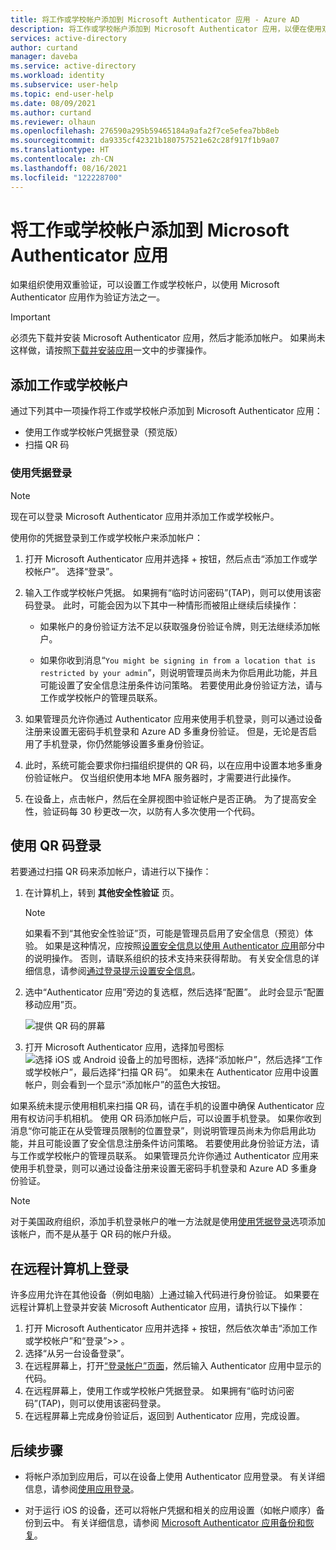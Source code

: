 ```yaml
---
title: 将工作或学校帐户添加到 Microsoft Authenticator 应用 - Azure AD
description: 将工作或学校帐户添加到 Microsoft Authenticator 应用，以便在使用双重验证时验证你的身份。
services: active-directory
author: curtand
manager: daveba
ms.service: active-directory
ms.workload: identity
ms.subservice: user-help
ms.topic: end-user-help
ms.date: 08/09/2021
ms.author: curtand
ms.reviewer: olhaun
ms.openlocfilehash: 276590a295b59465184a9afa2f7ce5efea7bb8eb
ms.sourcegitcommit: da9335cf42321b180757521e62c28f917f1b9a07
ms.translationtype: HT
ms.contentlocale: zh-CN
ms.lasthandoff: 08/16/2021
ms.locfileid: "122228700"
---
```

# <a name="add-your-work-or-school-account-to-the-microsoft-authenticator-app"></a>将工作或学校帐户添加到 Microsoft Authenticator 应用

如果组织使用双重验证，可以设置工作或学校帐户，以使用 Microsoft Authenticator 应用作为验证方法之一。

>[!Important]
>必须先下载并安装 Microsoft Authenticator 应用，然后才能添加帐户。 如果尚未这样做，请按照[下载并安装应用](user-help-auth-app-download-install.md)一文中的步骤操作。

## <a name="add-your-work-or-school-account"></a>添加工作或学校帐户

通过下列其中一项操作将工作或学校帐户添加到 Microsoft Authenticator 应用：

- 使用工作或学校帐户凭据登录（预览版）
- 扫描 QR 码

### <a name="sign-in-with-your-credentials"></a>使用凭据登录

>[!Note]
>现在可以登录 Microsoft Authenticator 应用并添加工作或学校帐户。

使用你的凭据登录到工作或学校帐户来添加帐户：

1. 打开 Microsoft Authenticator 应用并选择 + 按钮，然后点击“添加工作或学校帐户”。 选择“登录”。

1. 输入工作或学校帐户凭据。 如果拥有“临时访问密码”(TAP)，则可以使用该密码登录。 此时，可能会因为以下其中一种情形而被阻止继续后续操作：

   - 如果帐户的身份验证方法不足以获取强身份验证令牌，则无法继续添加帐户。

   - 如果你收到消息“`You might be signing in from a location that is restricted by your admin`”，则说明管理员尚未为你启用此功能，并且可能设置了安全信息注册条件访问策略。 若要使用此身份验证方法，请与工作或学校帐户的管理员联系。

1. 如果管理员允许你通过 Authenticator 应用来使用手机登录，则可以通过设备注册来设置无密码手机登录和 Azure AD 多重身份验证。 但是，无论是否启用了手机登录，你仍然能够设置多重身份验证。

1. 此时，系统可能会要求你扫描组织提供的 QR 码，以在应用中设置本地多重身份验证帐户。 仅当组织使用本地 MFA 服务器时，才需要进行此操作。

1. 在设备上，点击帐户，然后在全屏视图中验证帐户是否正确。 为了提高安全性，验证码每 30 秒更改一次，以防有人多次使用一个代码。

## <a name="sign-in-with-a-qr-code"></a>使用 QR 码登录

若要通过扫描 QR 码来添加帐户，请进行以下操作：

1. 在计算机上，转到 **其他安全性验证** 页。

   >[!Note]
   >如果看不到“其他安全性验证”页，可能是管理员启用了安全信息（预览）体验。 如果是这种情况，应按照[设置安全信息以使用 Authenticator 应用](security-info-setup-auth-app.md)部分中的说明操作。 否则，请联系组织的技术支持来获得帮助。 有关安全信息的详细信息，请参阅[通过登录提示设置安全信息](security-info-setup-signin.md)。

1. 选中“Authenticator 应用”旁边的复选框，然后选择“配置”。 此时会显示“配置移动应用”页。

   ![提供 QR 码的屏幕](./media/user-help-auth-app-add-work-school-account/auth-app-barcode.png)

1. 打开 Microsoft Authenticator 应用，选择加号图标 ![选择 iOS 或 Android 设备上的加号图标](media/user-help-auth-app-add-work-school-account/plus-icon.png)，选择“添加帐户”，然后选择“工作或学校帐户”，最后选择“扫描 QR 码”。
   如果未在 Authenticator 应用中设置帐户，则会看到一个显示“添加帐户”的蓝色大按钮。

如果系统未提示使用相机来扫描 QR 码，请在手机的设置中确保 Authenticator 应用有权访问手机相机。 使用 QR 码添加帐户后，可以设置手机登录。 如果你收到消息“你可能正在从受管理员限制的位置登录”，则说明管理员尚未为你启用此功能，并且可能设置了安全信息注册条件访问策略。 若要使用此身份验证方法，请与工作或学校帐户的管理员联系。 如果管理员允许你通过 Authenticator 应用来使用手机登录，则可以通过设备注册来设置无密码手机登录和 Azure AD 多重身份验证。

>[!Note]
> 对于美国政府组织，添加手机登录帐户的唯一方法就是使用[使用凭据登录](#sign-in-with-your-credentials)选项添加该帐户，而不是从基于 QR 码的帐户升级。

## <a name="sign-in-on-a-remote-computer"></a>在远程计算机上登录

许多应用允许在其他设备（例如电脑）上通过输入代码进行身份验证。 如果要在远程计算机上登录并安装 Microsoft Authenticator 应用，请执行以下操作：

1. 打开 Microsoft Authenticator 应用并选择 + 按钮，然后依次单击“添加工作或学校帐户”和“登录”&gt;&gt;  。
1. 选择“从另一台设备登录”。
1. 在远程屏幕上，打开[“登录帐户”页面](https://microsoft.com/devicelogin)，然后输入 Authenticator 应用中显示的代码。
1. 在远程屏幕上，使用工作或学校帐户凭据登录。 如果拥有“临时访问密码”(TAP)，则可以使用该密码登录。
1. 在远程屏幕上完成身份验证后，返回到 Authenticator 应用，完成设置。

 ## <a name="next-steps"></a>后续步骤

- 将帐户添加到应用后，可以在设备上使用 Authenticator 应用登录。 有关详细信息，请参阅[使用应用登录](user-help-auth-app-sign-in.md)。

- 对于运行 iOS 的设备，还可以将帐户凭据和相关的应用设置（如帐户顺序）备份到云中。 有关详细信息，请参阅 [Microsoft Authenticator 应用备份和恢复](user-help-auth-app-backup-recovery.md)。
